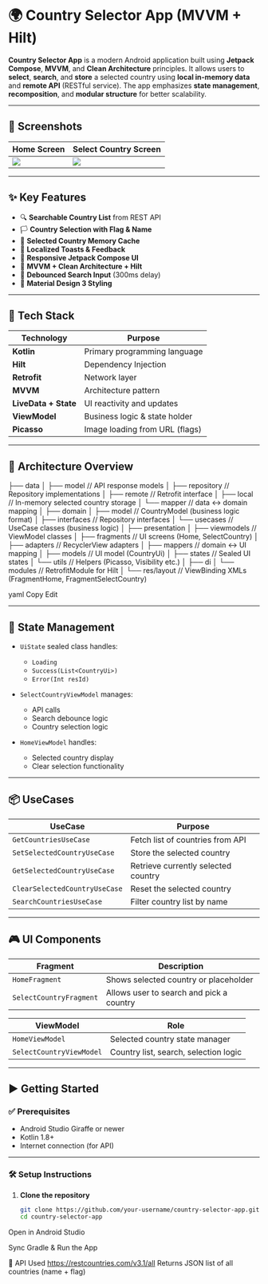 # 🌍 Country Selector App (MVVM + Hilt)

**Country Selector App** is a modern Android application built using **Jetpack Compose**, **MVVM**, and **Clean Architecture** principles. It allows users to **select**, **search**, and **store** a selected country using **local in-memory data** and **remote API** (RESTful service). The app emphasizes **state management**, **recomposition**, and **modular structure** for better scalability.

---

## 📸 Screenshots

| Home Screen | Select Country Screen |
|-------------|------------------------|
| ![](screenshots/home.png) | ![](screenshots/select_country.png) |



---

## ✨ Key Features

- 🔍 **Searchable Country List** from REST API
- 🏳️ **Country Selection with Flag & Name**
- 🧠 **Selected Country Memory Cache**
- 💬 **Localized Toasts & Feedback**
- 📱 **Responsive Jetpack Compose UI**
- 🧱 **MVVM + Clean Architecture + Hilt**
- 🚦 **Debounced Search Input** (300ms delay)
- 🎨 **Material Design 3 Styling**

---

## 🚀 Tech Stack

| Technology            | Purpose                                |
|-----------------------|----------------------------------------|
| **Kotlin**            | Primary programming language           |
| **Hilt**              | Dependency Injection                   |
| **Retrofit**          | Network layer                          |
| **MVVM**              | Architecture pattern                   |
| **LiveData + State**  | UI reactivity and updates              |
| **ViewModel**         | Business logic & state holder          |
| **Picasso**           | Image loading from URL (flags)         |

---

## 🧠 Architecture Overview

├── data
│ ├── model // API response models
│ ├── repository // Repository implementations
│ ├── remote // Retrofit interface
│ ├── local // In-memory selected country storage
│ └── mapper // data ↔ domain mapping
│
├── domain
│ ├── model // CountryModel (business logic format)
│ ├── interfaces // Repository interfaces
│ └── usecases // UseCase classes (business logic)
│
├── presentation
│ ├── viewmodels // ViewModel classes
│ ├── fragments // UI screens (Home, SelectCountry)
│ ├── adapters // RecyclerView adapters
│ ├── mappers // domain ↔ UI mapping
│ ├── models // UI model (CountryUi)
│ ├── states // Sealed UI states
│ └── utils // Helpers (Picasso, Visibility etc.)
│
├── di
│ └── modules // RetrofitModule for Hilt
│
└── res/layout // ViewBinding XMLs (FragmentHome, FragmentSelectCountry)

yaml
Copy
Edit

---

## 🔄 State Management

- `UiState` sealed class handles:
  - `Loading`
  - `Success(List<CountryUi>)`
  - `Error(Int resId)`

- `SelectCountryViewModel` manages:
  - API calls
  - Search debounce logic
  - Country selection logic

- `HomeViewModel` handles:
  - Selected country display
  - Clear selection functionality

---

## 📦 UseCases

| UseCase                     | Purpose                                 |
|----------------------------|------------------------------------------|
| `GetCountriesUseCase`      | Fetch list of countries from API         |
| `SetSelectedCountryUseCase`| Store the selected country               |
| `GetSelectedCountryUseCase`| Retrieve currently selected country      |
| `ClearSelectedCountryUseCase`| Reset the selected country             |
| `SearchCountriesUseCase`   | Filter country list by name              |

---

## 🎮 UI Components

| Fragment                  | Description                               |
|---------------------------|-------------------------------------------|
| `HomeFragment`            | Shows selected country or placeholder     |
| `SelectCountryFragment`   | Allows user to search and pick a country  |

| ViewModel                 | Role                                      |
|---------------------------|-------------------------------------------|
| `HomeViewModel`           | Selected country state manager            |
| `SelectCountryViewModel`  | Country list, search, selection logic     |

---

## ▶️ Getting Started

### ✅ Prerequisites

- Android Studio Giraffe or newer
- Kotlin 1.8+
- Internet connection (for API)

---

### 🛠️ Setup Instructions

1. **Clone the repository**
   ```bash
   git clone https://github.com/your-username/country-selector-app.git
   cd country-selector-app
Open in Android Studio

Sync Gradle & Run the App

🔗 API Used
https://restcountries.com/v3.1/all
Returns JSON list of all countries (name + flag)

